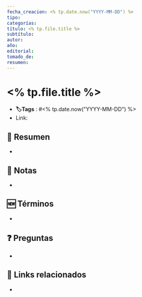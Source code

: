 ```yaml
---
fecha_creacion: <% tp.date.now("YYYY-MM-DD") %>
tipo: 
categorías: 
título: <% tp.file.title %>
subtítulo: 
autor: 
año: 
editorial: 
tomado_de: 
resumen: 
---
```


# <% tp.file.title %>
-  **🏷️Tags** :  #<% tp.date.now("YYYY-MM-DD") %> 
-  Link: 

## 📃 Resumen

- 

## 📝 Notas

- 

## 🆕 Términos

- 

## ❓ Preguntas

- 

## 🔗 Links relacionados

- 